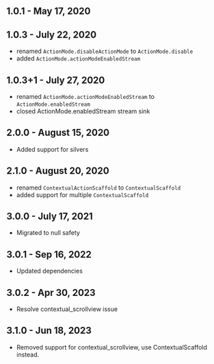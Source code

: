 
## 1.0.1 - May 17, 2020

## 1.0.3 - July 22, 2020
- renamed `ActionMode.disableActionMode` to `ActionMode.disable`
- added `ActionMode.actionModeEnabledStream`

## 1.0.3+1 - July 27, 2020
- renamed `ActionMode.actionModeEnabledStream` to `ActionMode.enabledStream`
- closed ActionMode.enabledStream stream sink


## 2.0.0 - August 15, 2020
- Added support for silvers
## 2.1.0 - August 20, 2020
- renamed `ContextualActionScaffold` to `ContextualScaffold`
- added support for multiple `ContextualScaffold`

## 3.0.0 - July 17, 2021
- Migrated to null safety

## 3.0.1 - Sep 16, 2022
- Updated dependencies

## 3.0.2 - Apr 30, 2023
- Resolve contextual_scrollview issue

## 3.1.0 - Jun 18, 2023
- Removed support for contextual_scrollview, use ContextualScaffold instead. 